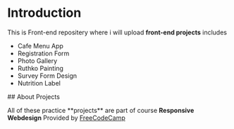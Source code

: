 # Introduction
This is Front-end repositery where i will upload **front-end projects** includes
<ul>
   <li>Cafe Menu App</li>
   <li>Registration Form</li>
  <li>Photo Gallery</li>
   <li>Ruthko Painting</li>
   <li>Survey Form Design</li>
   <li>Nutrition Label</li>
</ul>
## About Projects
<p>All of these practice **projects** are part of course <b>Responsive Webdesign</b>  Provided by <a href="ps://www.freecodecamp.org/learn/">FreeCodeCamp</a></p>
